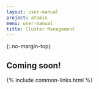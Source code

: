 ```yaml
---
layout: user-manual
project: atomix
menu: user-manual
title: Cluster Management
---
```


{:.no-margin-top}

## Coming soon!

{% include common-links.html %}
